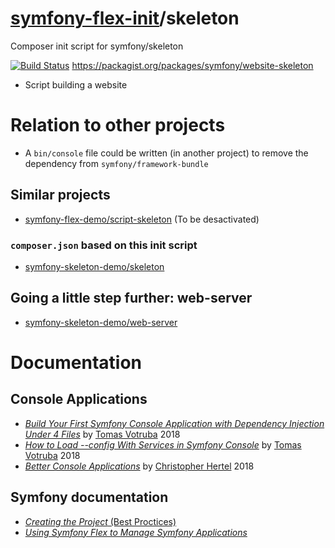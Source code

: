 # [symfony-flex-init](https://symfony-flex-init.github.io)/skeleton
Composer init script for symfony/skeleton

[![Build Status](https://travis-ci.org/symfony-flex-init/skeleton.svg?branch=master)](https://travis-ci.org/symfony-flex-init/skeleton) https://packagist.org/packages/symfony/website-skeleton

* Script building a website

# Relation to other projects
* A `bin/console` file could be written (in another project) to remove the dependency from `symfony/framework-bundle`

## Similar projects
* [symfony-flex-demo/script-skeleton](https://github.com/symfony-flex-demo/script-skeleton) (To be desactivated)

### `composer.json` based on this init script
* [symfony-skeleton-demo/skeleton](https://github.com/symfony-skeleton-demo/skeleton) 

## Going a little step further: web-server
* [symfony-skeleton-demo/web-server](https://github.com/symfony-skeleton-demo/web-server)


# Documentation
## Console Applications
* [*Build Your First Symfony Console Application with Dependency Injection Under 4 Files*](https://www.tomasvotruba.cz/blog/2018/05/28/build-your-first-symfony-console-application-with-dependency-injection-under-4-files/) by [Tomas Votruba](https://www.tomasvotruba.cz/) 2018
* [*How to Load --config With Services in Symfony Console*](https://www.tomasvotruba.cz/blog/2018/05/14/how-to-load-config-with-services-in-symfony-console/) by [Tomas Votruba](https://www.tomasvotruba.cz/) 2018
* [*Better Console Applications*](https://speakerdeck.com/el_stoffel/better-console-applications) by [Christopher Hertel](https://speakerdeck.com/el_stoffel) 2018

## Symfony documentation
* [*Creating the Project* (Best Proctices)](https://symfony.com/doc/current/best_practices/creating-the-project.html)
* [*Using Symfony Flex to Manage Symfony Applications*](https://symfony.com/doc/current/setup/flex.html)
